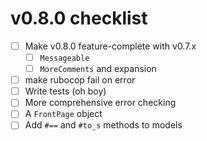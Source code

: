 # v0.8.0 checklist

- [ ] Make v0.8.0 feature-complete with v0.7.x
  - [ ] `Messageable`
  - [ ] `MoreComments` and expansion
- [ ] make rubocop fail on error
- [ ] Write tests (oh boy)
- [ ] More comprehensive error checking
- [ ] A `FrontPage` object
- [ ] Add `#==` and `#to_s` methods to models
